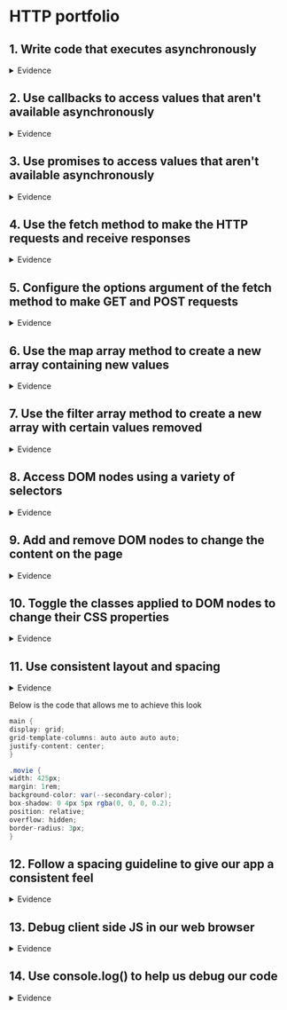 # HTTP portfolio


## 1. Write code that executes asynchronously
<details>
  <summary>Evidence</summary>
  <br>
  JavaScript is a “single-threaded” language. This means things generally happen one at a time, in the order you wrote the code. When something needs to happen out of this order, we call it “asynchronous” (“async” for short). JavaScript handles this using a “queue”. Anything async gets pushed out of the main running order and into the queue. Once JS finishes what it was doing it moves on to the first thing in the queue.
  
  
  |![Async explanation](http://mariechatfield.com/tutorials/assets/async/diagram_async_02.png)|
  |:--:|
  |*Above: Async Function diagram explanation*|
  
  <br>
  
  By using the fetch API method I was able to write code that executes asynchronously. You can view the entire project and code [**here**](https://github.com/fac26/CatsDogsOrMovies)
  
  
</details>

## 2. Use callbacks to access values that aren't available asynchronously 
<details>
  <summary>Evidence</summary>
  <br>
  I used the showMovies() callback function within the async function getMovies(). With the purpose of this function being that it accesses the title, poster_path(the poster image), vote_average (The user score for that movie based on people rating it between 0 and 10), overview (the movie description) and the ID.
  
  
  You can seen an example of this below:
  
  
  ```JS
  function showMovies(data) {
  main.innerHTML = "";
  data.forEach((movie) => {
    const { title, poster_path, vote_average, overview, id } = movie;
    const movieEl = document.createElement("div");
    movieEl.classList.add("movie");
  ```
</details>

## 3. Use promises to access values that aren't available asynchronously
<details>
  <summary>Evidence</summary>
  <br>
  From the below code snippet you can see that we must first fetch some data from a server. It takes two arguments: the URL you want to send the request to and an options object.  From this we will receive a promise that will eventually represent the server’s response (when the network request completes).
 
  
  We must then access the promises value. Since the API returns JSON-formatted data we can use the response.json() method, shortened to res.json() here, to access it. The .json() method also returns a promise, so we need to use another .then() to access the value.
  
  
  In the end we can log the values we get from the response in the form of data with the line console.log(data.results)
  
  
  ```JS
  function getMovies(url) {
  lastUrl = url;
  fetch(url)
    .then((res) => res.json())
    .then((data) => {
      console.log(data.results);
  ```
  </details>

## 4. Use the fetch method to make the HTTP requests and receive responses
<details>
  <summary>Evidence</summary>
  <br>
  Similar to evidence #3
  
   From the below code snippet you can see that we must first fetch some data from a server. It takes two arguments: the URL you want to send the request to and an options object.  From this we will receive a promise that will eventually represent the server’s response (when the network request completes).
 
  We must then access the promises value. Since the API returns JSON-formatted data we can use the response.json() method, shortened to res.json() here, to access it. The .json() method also returns a promise, so we need to use another .then() to access the value.
  
  In the end we can log the values we get from the response in the form of data with the line console.log(data.results)
  
  ```JS
  function getMovies(url) {
  lastUrl = url;
  fetch(url)
    .then((res) => res.json())
    .then((data) => {
      console.log(data.results);
  ```
  </details>

## 5. Configure the options argument of the fetch method to make GET and POST requests
<details>
  <summary>Evidence</summary>
  </details>
  
## 6. Use the map array method to create a new array containing new values
<details>
  <summary>Evidence</summary>
  </details>
  
## 7. Use the filter array method to create a new array with certain values removed
<details>
  <summary>Evidence</summary>
  </details>

## 8. Access DOM nodes using a variety of selectors
<details>
  <summary>Evidence</summary>
  <br>
  I have used various selectors throughout this project. You can see an example of this in the code snippet below.
  
  ```JS
  const main = document.getElementById("main");
const form = document.getElementById("form");
const search = document.getElementById("search");
const tagsEl = document.getElementById("tags");
const hamburger = document.getElementById("hamburger");
const navMenu = document.getElementById("nav-menu");
const prev = document.getElementById("previous");
const next = document.getElementById("next");
const current = document.getElementById("current");
  ```
  
  </details>
  
## 9. Add and remove DOM nodes to change the content on the page
<details>
  <summary>Evidence</summary>
  <br>
  
  For this project I wanted to be able to create "movie cards" dynamically, so that as the TMDB API was updated so to would the displayed movies on the app. Below is code snippet for the showMovies() function that creates a div element with the class movie. Within this element the title, the film description, the film poster and average user score can be filled in from the data that is fetched from the TMDB API. 
  
  ```JS
  function showMovies(data) {
  main.innerHTML = "";
  data.forEach((movie) => {
    const { title, poster_path, vote_average, overview, id } = movie;
    const movieEl = document.createElement("div");
    movieEl.classList.add("movie");
    movieEl.innerHTML = `
    <img src="${
      movie.poster_path
        ? IMAGE_URL + movie.poster_path
        : "https://www.cinemahalls.com/wp-content/uploads/2019/10/Picture-Not-Available-1.jpg"
    }"
    alt="${title} image"
  />
  <div class="movie-info">
    <h3>${title}</h3>
    <span class="${getColor(vote_average)}">${vote_average}</span>
  </div>
  <div class="overview">
    <h3>${title}</h3>
    ${overview}
    <br />
    <button class="watch-trailer" id="${id}">Watch trailer</button>
  </div>`;

    main.appendChild(movieEl);

    document.getElementById(id).addEventListener("click", () => {
      console.log(id);
      openNav(movie);
    });
  });
}
  ```
  </details>

## 10. Toggle the classes applied to DOM nodes to change their CSS properties
<details>
  <summary>Evidence</summary>
  <br> 
  Similar to some of my other projects, I have used the classList.add or classList.remove methods to change the css properties of various elements throughout this project. 
  
  An example of this can be seen below:
  
  ```JS
  current.innerText = currentPage;
        if (currentPage <= 1) {
          prev.classList.add("disabled");
          next.classList.remove("disabled");
        } else if (currentPage >= totalPages) {
          prev.classList.remove("disabled");
          next.classList.add("disabled");
        } else {
          prev.classList.remove("disabled");
          next.classList.remove("disabled");
        }
  ```
  
  Here the if else statement checks to see what page the user is currently on before doing one of three things: 
  
  
  1. If the user is on the first page **the previous button will be disabled** and **have settings applied to it** to show the user they cant click it.
  2. If the user is on the last page **the next button will be disabled** and **have settings applied to it** to show the user they cant click it.
  3. If the user isn't on the first page or last page **both the previous and next button will have the class "disabled" removed** and the test of the button will appear white indicating the user can go to the next or previous page.
  
  </details>
  
## 11. Use consistent layout and spacing
<details>
  <summary>Evidence</summary>
  <br>
  With this project I tried to have a consistent look to the app, utilising CSS grids to space out the movie cards regardless of the device it was being displayed on.
  
  |![image](https://user-images.githubusercontent.com/101563800/206185802-52e52a94-e8b7-482e-b32b-e59a75a6193c.png)|
  |:--:|
  |*Above: Consistent layout and spacing for the movie cards*|
  </details>
  
  Below is the code that allows me to achieve this look
  
  ```CS
  main {
  display: grid;
  grid-template-columns: auto auto auto auto;
  justify-content: center;
}

.movie {
  width: 425px;
  margin: 1rem;
  background-color: var(--secondary-color);
  box-shadow: 0 4px 5px rgba(0, 0, 0, 0.2);
  position: relative;
  overflow: hidden;
  border-radius: 3px;
}
  ```
  </details>
  
## 12. Follow a spacing guideline to give our app a consistent feel
<details>
  <summary>Evidence</summary>
  </details>
  
## 13. Debug client side JS in our web browser
<details>
  <summary>Evidence</summary>
  </details>
  
## 14. Use console.log() to help us debug our code
<details>
  <summary>Evidence</summary>
  </details>
